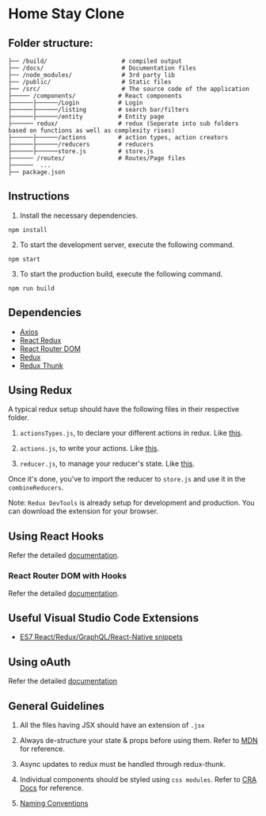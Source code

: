 # Home Stay Clone

## Folder structure:

```
├── /build/                     # compiled output
├── /docs/                      # Documentation files
├── /node_modules/              # 3rd party lib
├── /public/                    # Static files 
├── /src/                       # The source code of the application
├───── /components/            # React components
├──────├──────/Login           # Login
├──────├──────/listing         # search bar/filters 
├──────├──────/entity          # Entity page
├────── redux/                 # redux (Seperate into sub folders based on functions as well as complexity rises)
├──────├──────/actions         # action types, action creators
├──────├──────/reducers        # reducers
├──────├──────store.js         # store.js
├────── /routes/               # Routes/Page files
├──────  ...                   
├── package.json                         
```

## Instructions

1. Install the necessary dependencies.

```
npm install
```

2. To start the development server, execute the following command.

```
npm start
```

3. To start the production build, execute the following command.

```
npm run build
```

## Dependencies

- [Axios](https://github.com/axios/axios)
- [React Redux](https://github.com/reduxjs/react-redux)
- [React Router DOM](https://github.com/ReactTraining/react-router/tree/master/packages/react-router-dom)
- [Redux](https://github.com/reduxjs/redux)
- [Redux Thunk](https://github.com/reduxjs/redux-thunk)



## Using Redux

A typical redux setup should have the following files in their respective folder.

1. `actionsTypes.js`, to declare your different actions in redux. Like [this](src/redux/authentication/actionTypes.js).

2. `actions.js`, to write your actions. Like [this](src/redux/authentication/actions.js).

3. `reducer.js`, to manage your reducer's state. Like [this](src/redux/authentication/reducer.js).

Once it's done, you've to import the reducer to `store.js` and use it in the `combineReducers`.

Note: `Redux DevTools` is already setup for development and production. You can download the extension for your browser.

## Using React Hooks

Refer the detailed [documentation](https://reactjs.org/docs/hooks-intro.html).

### React Router DOM with Hooks

Refer the detailed [documentation](https://reacttraining.com/react-router/web/api/Hooks).


## Useful Visual Studio Code Extensions

- [ES7 React/Redux/GraphQL/React-Native snippets](https://marketplace.visualstudio.com/items?itemName=dsznajder.es7-react-js-snippets)

## Using oAuth

Refer the detailed [documentation](src/client/docs/authentication.md)

## General Guidelines

1. All the files having JSX should have an extension of `.jsx`

2. Always de-structure your state & props before using them. Refer to [MDN](https://developer.mozilla.org/en-US/docs/Web/JavaScript/Reference/Operators/Destructuring_assignment) for reference.

3. Async updates to redux must be handled through redux-thunk.

4. Individual components should be styled using `css modules`. Refer to [CRA Docs](https://create-react-app.dev/docs/adding-a-css-modules-stylesheet/) for reference.

5. [Naming Conventions](src/client/docs/naming.md)


